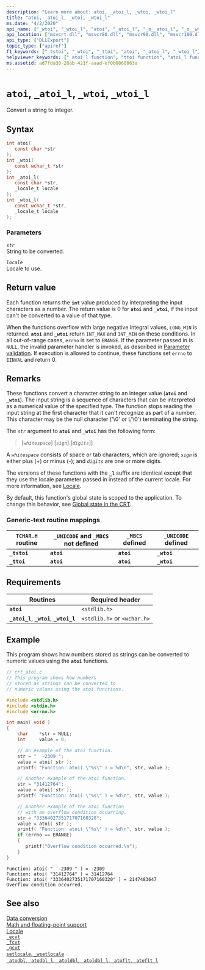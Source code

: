 ```yaml
---
description: "Learn more about: atoi, _atoi_l, _wtoi, _wtoi_l"
title: "atoi, _atoi_l, _wtoi, _wtoi_l"
ms.date: "4/2/2020"
api_name: ["_wtoi", "_wtoi_l", "atoi", "_atoi_l", "_o__atoi_l", "_o__wtoi", "_o__wtoi_l", "_o_atoi"]
api_location: ["msvcrt.dll", "msvcr80.dll", "msvcr90.dll", "msvcr100.dll", "msvcr100_clr0400.dll", "msvcr110.dll", "msvcr110_clr0400.dll", "msvcr120.dll", "msvcr120_clr0400.dll", "ucrtbase.dll", "api-ms-win-crt-convert-l1-1-0.dll", "ntoskrnl.exe", "api-ms-win-crt-private-l1-1-0.dll"]
api_type: ["DLLExport"]
topic_type: ["apiref"]
f1_keywords: ["_tstoi", "_wtoi", "_ttoi", "atoi", "_atoi_l", "_wtoi_l"]
helpviewer_keywords: ["_atoi_l function", "ttoi function", "atoi_l function", "string conversion, to integers", "_wtoi function", "wtoi_l function", "tstoi function", "_ttoi function", "_tstoi function", "_wtoi_l function", "atoi function", "wtoi function"]
ms.assetid: ad7fda30-28ab-421f-aaad-ef0b8868663a
---
```

# `atoi`, `_atoi_l`, `_wtoi`, `_wtoi_l`

Convert a string to integer.

## Syntax

```C
int atoi(
   const char *str
);
int _wtoi(
   const wchar_t *str
);
int _atoi_l(
   const char *str,
   _locale_t locale
);
int _wtoi_l(
   const wchar_t *str,
   _locale_t locale
);
```

### Parameters

*`str`*\
String to be converted.

*`locale`*\
Locale to use.

## Return value

Each function returns the **`int`** value produced by interpreting the input characters as a number. The return value is 0 for **`atoi`** and **`_wtoi`**, if the input can't be converted to a value of that type.

When the functions overflow with large negative integral values, `LONG_MIN` is returned. **`atoi`** and **`_wtoi`** return `INT_MAX` and `INT_MIN` on these conditions. In all out-of-range cases, `errno` is set to `ERANGE`. If the parameter passed in is `NULL`, the invalid parameter handler is invoked, as described in [Parameter validation](../parameter-validation.md). If execution is allowed to continue, these functions set `errno` to `EINVAL` and return 0.

## Remarks

These functions convert a character string to an integer value (**`atoi`** and **`_wtoi`**). The input string is a sequence of characters that can be interpreted as a numerical value of the specified type. The function stops reading the input string at the first character that it can't recognize as part of a number. This character may be the null character ('\0' or L'\0') terminating the string.

The *`str`* argument to **`atoi`** and **`_wtoi`** has the following form:

> [*`whitespace`*] [*`sign`*] [*`digits`*]]

A *`whitespace`* consists of space or tab characters, which are ignored; *`sign`* is either plus (+) or minus (-); and *`digits`* are one or more digits.

The versions of these functions with the **`_l`** suffix are identical except that they use the locale parameter passed in instead of the current locale. For more information, see [Locale](../locale.md).

By default, this function's global state is scoped to the application. To change this behavior, see [Global state in the CRT](../global-state.md).

### Generic-text routine mappings

| `TCHAR.H` routine | `_UNICODE` and `_MBCS` not defined | `_MBCS` defined | `_UNICODE` defined |
|---|---|---|---|
| **`_tstoi`** | **`atoi`** | **`atoi`** | **`_wtoi`** |
| **`_ttoi`** | **`atoi`** | **`atoi`** | **`_wtoi`** |

## Requirements

| Routines | Required header |
|---|---|
| **`atoi`** | `<stdlib.h>` |
| **`_atoi_l`**, **`_wtoi`**, **`_wtoi_l`** | `<stdlib.h>` or `<wchar.h>` |

## Example

This program shows how numbers stored as strings can be converted to numeric values using the **`atoi`** functions.

```C
// crt_atoi.c
// This program shows how numbers
// stored as strings can be converted to
// numeric values using the atoi functions.

#include <stdlib.h>
#include <stdio.h>
#include <errno.h>

int main( void )
{
    char    *str = NULL;
    int     value = 0;

    // An example of the atoi function.
    str = "  -2309 ";
    value = atoi( str );
    printf( "Function: atoi( \"%s\" ) = %d\n", str, value );

    // Another example of the atoi function.
    str = "31412764";
    value = atoi( str );
    printf( "Function: atoi( \"%s\" ) = %d\n", str, value );

    // Another example of the atoi function
    // with an overflow condition occurring.
    str = "3336402735171707160320";
    value = atoi( str );
    printf( "Function: atoi( \"%s\" ) = %d\n", str, value );
    if (errno == ERANGE)
    {
       printf("Overflow condition occurred.\n");
    }
}
```

```Output
Function: atoi( "  -2309 " ) = -2309
Function: atoi( "31412764" ) = 31412764
Function: atoi( "3336402735171707160320" ) = 2147483647
Overflow condition occurred.
```

## See also

[Data conversion](../data-conversion.md)\
[Math and floating-point support](../floating-point-support.md)\
[Locale](../locale.md)\
[`_ecvt`](ecvt.md)\
[`_fcvt`](fcvt.md)\
[`_gcvt`](gcvt.md)\
[`setlocale`, `_wsetlocale`](setlocale-wsetlocale.md)\
[`_atodbl`, `_atodbl_l`, `_atoldbl`, `_atoldbl_l`, `_atoflt`, `_atoflt_l`](atodbl-atodbl-l-atoldbl-atoldbl-l-atoflt-atoflt-l.md)
